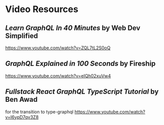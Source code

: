 # Video Resources

## *Learn GraphQL In 40 Minutes* by Web Dev Simplified
https://www.youtube.com/watch?v=ZQL7tL2S0oQ

## *GraphQL Explained in 100 Seconds* by Fireship
https://www.youtube.com/watch?v=eIQh02xuVw4

## *Fullstack React GraphQL TypeScript Tutorial* by Ben Awad
for the transition to type-graphql
https://www.youtube.com/watch?v=I6ypD7qv3Z8